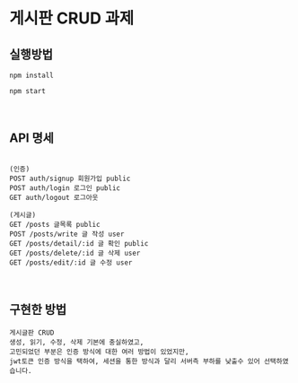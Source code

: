 # 게시판 CRUD 과제

## 실행방법

```
npm install

npm start
```

<br/>

## API 명세

```

(인증)
POST auth/signup 회원가입 public
POST auth/login 로그인 public
GET auth/logout 로그아웃

(게시글)
GET /posts 글목록 public
POST /posts/write 글 작성 user
GET /posts/detail/:id 글 확인 public
GET /posts/delete/:id 글 삭제 user
GET /posts/edit/:id 글 수정 user

```

<br/>

## 구현한 방법

```
게시글판 CRUD
생성, 읽기, 수정, 삭제 기본에 충실하였고,
고민되었던 부분은 인증 방식에 대한 여러 방법이 있었지만,
jwt토큰 인증 방식을 택하여, 세션을 통한 방식과 달리 서버측 부하를 낮출수 있어 선택하였습니다.

```

<br/>
